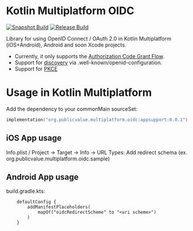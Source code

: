 # Kotlin Multiplatform OIDC
[![Snapshot Build](https://github.com/kalinjul/kotlin-multiplatform-oidc/actions/workflows/develop.yml/badge.svg?branch=develop)](https://github.com/kalinjul/kotlin-multiplatform-oidc/actions/workflows/develop.yml)
[![Release Build](https://github.com/kalinjul/kotlin-multiplatform-oidc/actions/workflows/develop.yml/badge.svg?branch=main)](https://github.com/kalinjul/kotlin-multiplatform-oidc/actions/workflows/main.yml)

Library for using OpenID Connect / OAuth 2.0 in Kotlin Multiplatform (iOS+Android), Android and soon Xcode projects.

- Currently, it only supports the [Authorization Code Grant Flow](https://datatracker.ietf.org/doc/html/rfc6749#section-4.1).
- Support for [discovery](https://openid.net/specs/openid-connect-discovery-1_0.html) via .well-known/openid-configuration.
- Support for [PKCE](https://datatracker.ietf.org/doc/html/rfc7636)

# Usage in Kotlin Multiplatform
Add the dependency to your commonMain sourceSet:
```kotlin
implementation("org.publicvalue.multiplatform.oidc:appsupport:0.0.1")
```

## iOS App usage

Info.plist / Project -> Target -> Info -> URL Types:
Add redirect schema (ex. org.publicvalue.multiplatform.oidc.sample)

## Android App usage

build.gradle.kts:
```
    defaultConfig {
        addManifestPlaceholders(
            mapOf("oidcRedirectScheme" to "<uri scheme>")
        )
    }
```

